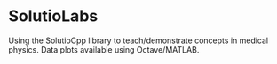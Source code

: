 # SolutioLabs
Using the SolutioCpp library to teach/demonstrate concepts in medical physics. Data plots available using Octave/MATLAB.
